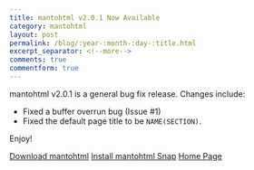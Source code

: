 ```yaml
---
title: mantohtml v2.0.1 Now Available
category: mantohtml
layout: post
permalink: /blog/:year-:month-:day-:title.html
excerpt_separator: <!--more-->
comments: true
commentform: true
---
```


mantohtml v2.0.1 is a general bug fix release.  Changes include:

- Fixed a buffer overrun bug (Issue #1)
- Fixed the default page title to be `NAME(SECTION)`.

Enjoy!

<a class="btn btn-primary" href="https://github.com/michaelrsweet/mantohtml/releases/tag/v2.0.1">Download mantohtml</a>
<a class="btn btn-default" href="https://snapcraft.io/mantohtml">Install mantohtml Snap</a>
<a class="btn btn-default" href="/mantohtml/index.html">Home Page</a>
